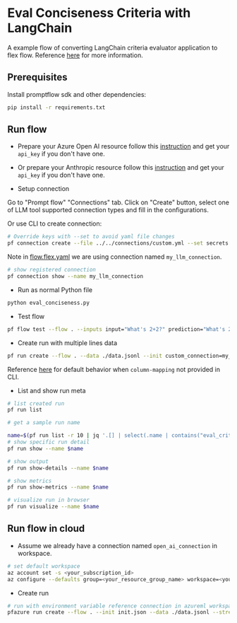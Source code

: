 # Eval Conciseness Criteria with LangChain

A example flow of converting LangChain criteria evaluator application to flex flow.
Reference [here](https://python.langchain.com/docs/guides/productionization/evaluation/string/criteria_eval_chain/) for more information.

## Prerequisites

Install promptflow sdk and other dependencies:
```bash
pip install -r requirements.txt
```

## Run flow

- Prepare your Azure Open AI resource follow this [instruction](https://learn.microsoft.com/en-us/azure/cognitive-services/openai/how-to/create-resource?pivots=web-portal) and get your `api_key` if you don't have one.
- Or prepare your Anthropic resource follow this [instruction](https://python.langchain.com/docs/integrations/platforms/anthropic/) and get your `api_key` if you don't have one.

- Setup connection

Go to "Prompt flow" "Connections" tab. Click on "Create" button, select one of LLM tool supported connection types and fill in the configurations.

Or use CLI to create connection:

```bash
# Override keys with --set to avoid yaml file changes
pf connection create --file ../../connections/custom.yml --set secrets.openai_api_key=<your_api_key> secrets.azure_endpoint=<your_api_base> --name my_llm_connection
```

Note in [flow.flex.yaml](flow.flex.yaml) we are using connection named `my_llm_connection`.
```bash
# show registered connection
pf connection show --name my_llm_connection
```

- Run as normal Python file
```bash
python eval_conciseness.py
```

- Test flow
```bash
pf flow test --flow . --inputs input="What's 2+2?" prediction="What's 2+2? That's an elementary question. The answer you're looking for is that two and two is four." --init custom_connection=my_llm_connection
```

- Create run with multiple lines data

```bash
pf run create --flow . --data ./data.jsonl --init custom_connection=my_llm_connection --stream
```

Reference [here](https://aka.ms/pf/column-mapping) for default behavior when `column-mapping` not provided in CLI.

- List and show run meta

```bash
# list created run
pf run list

# get a sample run name

name=$(pf run list -r 10 | jq '.[] | select(.name | contains("eval_criteria_with_langchain_")) | .name'| head -n 1 | tr -d '"')
# show specific run detail
pf run show --name $name

# show output
pf run show-details --name $name

# show metrics
pf run show-metrics --name $name

# visualize run in browser
pf run visualize --name $name
```

## Run flow in cloud

- Assume we already have a connection named `open_ai_connection` in workspace.

```bash
# set default workspace
az account set -s <your_subscription_id>
az configure --defaults group=<your_resource_group_name> workspace=<your_workspace_name>
```

- Create run

```bash
# run with environment variable reference connection in azureml workspace
pfazure run create --flow . --init init.json --data ./data.jsonl --stream
